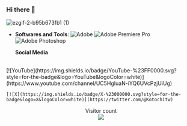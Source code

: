 ### Hi there 👋

![ezgif-2-b95b673fb1 (1)](https://github.com/Kotochi0/Kotochi0/assets/168423879/dee23a42-b855-4f78-80e2-06670e755089)

<div align="center">

 
</div>

- **Softwares and Tools**:
    ![Adobe](https://img.shields.io/badge/adobe-%23FF0000.svg?style=for-the-badge&logo=adobe&logoColor=white)
    ![Adobe Premiere Pro](https://img.shields.io/badge/Adobe%20Premiere%20Pro-9999FF.svg?style=for-the-badge&logo=Adobe%20Premiere%20Pro&logoColor=white)
    ![Adobe Photoshop](https://img.shields.io/badge/adobe%20photoshop-%2331A8FF.svg?style=for-the-badge&logo=adobe%20photoshop&logoColor=white)





   **Social Media**
 <br>
    [![YouTube](https://img.shields.io/badge/YouTube-%23FF0000.svg?style=for-the-badge&logo=YouTube&logoColor=white)](https://www.youtube.com/channel/UC5HgIuaN-iYQ6UVcPzjUiUg)
  
    [![X](https://img.shields.io/badge/X-%23000000.svg?style=for-the-badge&logo=X&logoColor=white)](https://twitter.com/@Kotochitw)





<p align="center"> 
  <div align="center">Visitor count</div>
  <div align="center">
    <img src="https://profile-counter.glitch.me/Kotochi0/count.svg"/>
  </div> 
</p>
